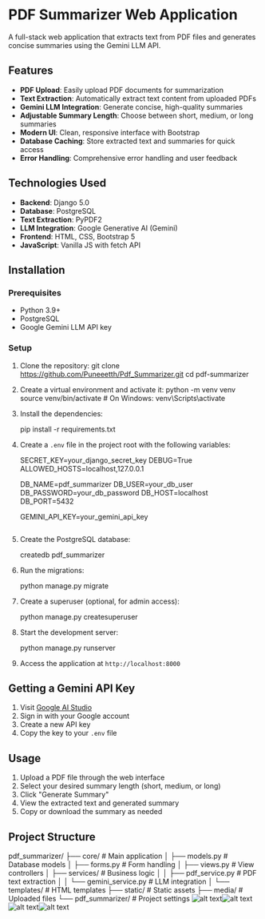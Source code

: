 # PDF Summarizer Web Application

A full-stack web application that extracts text from PDF files and generates concise summaries using the Gemini LLM API.

## Features

- **PDF Upload**: Easily upload PDF documents for summarization
- **Text Extraction**: Automatically extract text content from uploaded PDFs
- **Gemini LLM Integration**: Generate concise, high-quality summaries
- **Adjustable Summary Length**: Choose between short, medium, or long summaries
- **Modern UI**: Clean, responsive interface with Bootstrap
- **Database Caching**: Store extracted text and summaries for quick access
- **Error Handling**: Comprehensive error handling and user feedback

## Technologies Used

- **Backend**: Django 5.0
- **Database**: PostgreSQL
- **Text Extraction**: PyPDF2
- **LLM Integration**: Google Generative AI (Gemini)
- **Frontend**: HTML, CSS, Bootstrap 5
- **JavaScript**: Vanilla JS with fetch API

## Installation

### Prerequisites

- Python 3.9+
- PostgreSQL
- Google Gemini LLM API key

### Setup

1. Clone the repository:
   git clone https://github.com/Puneeetth/Pdf_Summarizer.git
   cd pdf-summarizer


2. Create a virtual environment and activate it:
   python -m venv venv
   source venv/bin/activate  # On Windows: venv\Scripts\activate
 

3. Install the dependencies:

   pip install -r requirements.txt
  

4. Create a `.env` file in the project root with the following variables:
 
   SECRET_KEY=your_django_secret_key
   DEBUG=True
   ALLOWED_HOSTS=localhost,127.0.0.1
   
   DB_NAME=pdf_summarizer
   DB_USER=your_db_user
   DB_PASSWORD=your_db_password
   DB_HOST=localhost
   DB_PORT=5432
   
   GEMINI_API_KEY=your_gemini_api_key
   ```

5. Create the PostgreSQL database:
   
   createdb pdf_summarizer
  

6. Run the migrations:
  
   python manage.py migrate
  

7. Create a superuser (optional, for admin access):
   
   python manage.py createsuperuser
  
8. Start the development server:
   
   python manage.py runserver
  

9. Access the application at `http://localhost:8000`

## Getting a Gemini API Key

1. Visit [Google AI Studio](https://makersuite.google.com/app/apikey)
2. Sign in with your Google account
3. Create a new API key
4. Copy the key to your `.env` file

## Usage

1. Upload a PDF file through the web interface
2. Select your desired summary length (short, medium, or long)
3. Click "Generate Summary"
4. View the extracted text and generated summary
5. Copy or download the summary as needed

## Project Structure


pdf_summarizer/
├── core/                  # Main application
│   ├── models.py          # Database models
│   ├── forms.py           # Form handling
│   ├── views.py           # View controllers
│   ├── services/          # Business logic
│   │   ├── pdf_service.py    # PDF text extraction
│   │   └── gemini_service.py # LLM integration
│   └── templates/         # HTML templates
├── static/                # Static assets
├── media/                 # Uploaded files
└── pdf_summarizer/        # Project settings
![alt text](Home.png)![alt text](Upload_File.png)![alt text](Results.png)![alt text](Recent_Files.png)